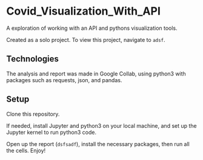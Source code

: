 # Covid_Visualization_With_API

A exploration of working with an API and pythons visualization tools. 

Created as a solo project. To view this project, navigate to `adsf`. 

## Technologies
The analysis and report was made in Google Collab, using python3 with packages such as requests, json, and pandas.

## Setup
Clone this repository. 

If needed, install Jupyter and python3 on your local machine, and set up the Jupyter kernel to run python3 code. 

Open up the report (`dsfsadf`), install the necessary packages, then run all the cells. Enjoy!
